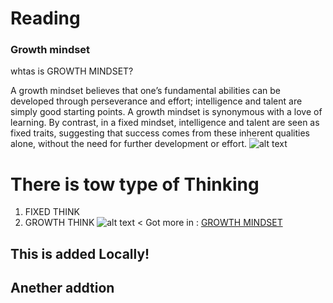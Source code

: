 # Reading
###  **Growth mindset**
whtas is GROWTH MINDSET?

A growth mindset believes that one’s fundamental abilities can be developed through perseverance and effort; intelligence and talent are simply good starting points. A growth mindset is synonymous with a love of learning.
By contrast, in a fixed mindset, intelligence and talent are seen as fixed traits, suggesting that success comes from these inherent qualities alone, without the need for further development or effort.
![alt text](https://teacherbooker.com/wp-content/uploads/2017/10/Blog-pic-growth-mindset.jpg)

#  There is tow type of Thinking
1. FIXED THINK
2. GROWTH THINK
![alt text](https://3kllhk1ibq34qk6sp3bhtox1-wpengine.netdna-ssl.com/wp-content/uploads/NewGrowthMindset2.png)
< Got more in :
[GROWTH MINDSET](https://www.atlassian.com/blog/inside-atlassian/growth-mindset)
## This is added Locally!
## Anether addtion